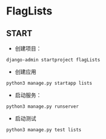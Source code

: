 # FlagLists

## START
+ 创建项目：
```shell
django-admin startproject flagLists
```
+ 创建应用
```shell
python3 manage.py startapp lists
```
+ 启动服务：
```shell
python3 manage.py runserver
```
+ 启动测试
```shell
python3 manage.py test lists
```